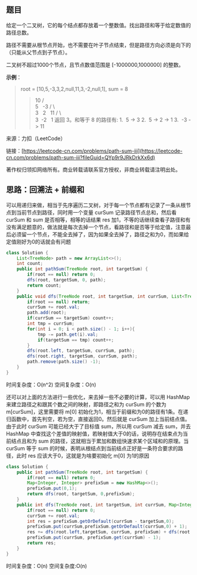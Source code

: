 ## 题目

给定一个二叉树，它的每个结点都存放着一个整数值。找出路径和等于给定数值的路径总数。

路径不需要从根节点开始，也不需要在叶子节点结束，但是路径方向必须是向下的（只能从父节点到子节点）。

二叉树不超过1000个节点，且节点数值范围是 [-1000000,1000000] 的整数。

**示例**：

>root = [10,5,-3,3,2,null,11,3,-2,null,1], sum = 8
>>10
>/  \
>5   -3
>/ \    \
>3   2   11
>/ \   \
>3  -2   1
>>返回 3。和等于 8 的路径有:
>>1.  5 -> 3
>2.  5 -> 2 -> 1
>3.  -3 -> 11

来源：力扣（LeetCode）

链接：[https://leetcode-cn.com/problems/path-sum-iii](https://leetcode-cn.com/problems/path-sum-iii?fileGuid=QYp9r9JRkDrkXx6d)

著作权归领扣网络所有。商业转载请联系官方授权，非商业转载请注明出处。

## 思路：回溯法 + 前缀和

可以用递归来做，相当于先序遍历二叉树，对于每一个节点都有记录了一条从根节点到当前节点到路径，同时用一个变量 curSum 记录路径节点总和，然后看 curSum 和 sum 是否相等，相等的话结果 res 加1，不等的话继续查看子路径和有没有满足题意的，做法就是每次去掉一个节点，看路径和是否等于给定值，注意最后必须留一个节点，不能全去掉了，因为如果全去掉了，路径之和为0，而如果给定值刚好为0的话就会有问题

```java
class Solution {
    List<TreeNode> path = new ArrayList<>();
    int count;
    public int pathSum(TreeNode root, int targetSum) {
        if(root == null) return 0;
        dfs(root, targetSum, 0, path);
        return count;
    }
    public void dfs(TreeNode root, int targetSum, int currSum, List<TreeNode> path){
        if(root == null) return;
        currSum += root.val;
        path.add(root);
        if(currSum == targetSum) count++;
        int tmp = currSum;
        for(int i = 0; i < path.size() - 1; i++){
            tmp -= path.get(i).val;
            if(targetSum == tmp) count++;
        }
        dfs(root.left, targetSum, currSum, path);
        dfs(root.right, targetSum, currSum, path);
        path.remove(path.size() -1);
    }
}
```
时间复杂度：O(n^2)
空间复杂度：O(n)

还可以对上面的方法进行一些优化，来去掉一些不必要的计算，可以用 HashMap 来建立路径之和跟其个数之间的映射，即路径之和为 curSum 的个数为 m[curSum]，这里需要将 m[0] 初始化为1，相当于前缀和为0的路径有1条。在递归函数中，首先判空，若为空，直接返回0。然后就是 curSum 加上当前结点值。由于此时 curSum 可能已经大于了目标值 sum，所以用 curSum 减去 sum，并去 HashMap 中查找这个差值的映射值，若映射值大于0的话，说明存在结束点为当前结点且和为 sum 的路径，这就相当于累加和数组快速求某个区域和的原理。当 curSum 等于 sum 的时候，表明从根结点到当前结点正好是一条符合要求的路径，此时 res 应该大于0，这就是为啥要初始化 m[0] 为1的原因

```java
class Solution {
    public int pathSum(TreeNode root, int targetSum) {
        if(root == null) return 0;
        Map<Integer, Integer> prefixSum = new HashMap<>();
        prefixSum.put(0,1);
        return dfs(root, targetSum, 0,prefixSum);
    }
    public int dfs(TreeNode root, int targetSum, int currSum, Map<Integer, Integer> prefixSum){
        if(root == null) return 0;
        currSum += root.val;
        int res = prefixSum.getOrDefault(currSum - targetSum,0);
        prefixSum.put(currSum,prefixSum.getOrDefault(currSum,0) + 1);
        res += dfs(root.left,targetSum, currSum, prefixSum) + dfs(root.right, targetSum,currSum,prefixSum);
        prefixSum.put(currSum, prefixSum.get(currSum) - 1);
        return res;
    }
}
```
时间复杂度：O(n)
空间复杂度:O(n)

